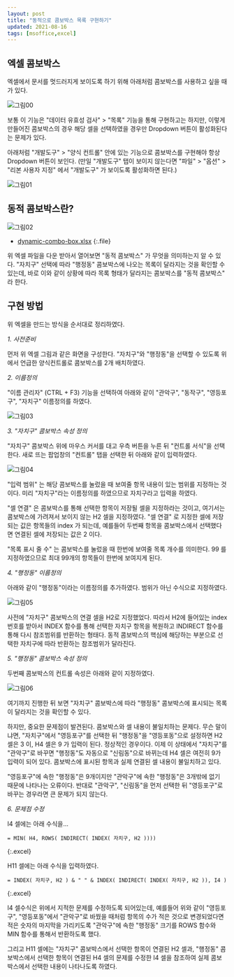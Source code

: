 ```yaml
---
layout: post
title: "동적으로 콤보박스 목록 구현하기"
updated: 2021-08-16
tags: [msoffice,excel]
---
```


## 엑셀 콤보박스

엑셀에서 문서를 멋드러지게 보이도록 하기 위해 아래처럼 콤보박스를 사용하고 싶을 때가 있다.

![그림00](/img/msoffice/excel/excel-0007.png)

보통 이 기능은 "데이터 유효성 검사" > "목록" 기능을 통해 구현하고는 하지만, 이렇게 만들어진 콤보박스의 경우 해당 셀을 선택하였을 경우만 Dropdown 버튼이 활성화된다는 문제가 있다.

아래처럼 "개발도구" > "양식 컨트롤" 안에 있는 기능으로 콤보박스를 구현해야 항상 Dropdown 버튼이 보인다. (만일 "개발도구" 탭이 보이지 않는다면 "파일" > "옵션" > "리본 사용자 지정" 에서 "개발도구" 가 보이도록 활성화하면 된다.)

![그림01](/img/msoffice/excel/excel-0008.png)

## 동적 콤보박스란?

![그림02](/img/msoffice/excel/excel-0009.png)

- [dynamic-combo-box.xlsx](/resource/msoffice/excel/dynamic-combo-box.xlsx)
{:.file}

위 엑셀 파일을 다운 받아서 열어보면 "동적 콤보박스" 가 무엇을 의미하는지 알 수 있다. "자치구" 선택에 따라 "행정동" 콤보박스에 나오는 목록이 달라지는 것을 확인할 수 있는데, 바로 이와 같이 상황에 따라 목록 형태가 달라지는 콤보박스를 "동적 콤보박스" 라 한다.

## 구현 방법

위 엑셀을 만드는 방식을 순서대로 정리하였다.

*1. 사전준비*

먼저 위 엑셀 그림과 같은 화면을 구성한다. "자치구"와 "행정동"을 선택할 수 있도록 위에서 언급한 양식컨트롤로 콤보박스를 2개 배치하였다.

*2. 이름정의*

"이름 관리자" (CTRL + F3) 기능을 선택하여 아래와 같이 "관악구", "동작구", "영등포구", "자치구" 이름정의를 하였다.

![그림03](/img/msoffice/excel/excel-0010.png)

*3. "자치구" 콤보박스 속성 정의*

"자치구" 콤보박스 위에 마우스 커서를 대고 우측 버튼을 누른 뒤 "컨트롤 서식"을 선택한다. 새로 뜨는 팝업창의 "컨트롤" 탭을 선택한 뒤 아래와 같이 입력하였다.

![그림04](/img/msoffice/excel/excel-0011.png)

"입력 범위" 는 해당 콤보박스를 눌렀을 때 보여줄 항목 내용이 있는 범위를 지정하는 것이다. 미리 "자치구"라는 이름정의를 하였으므로 자치구라고 입력을 하였다.

"셀 연결" 은 콤보박스를 통해 선택한 항목이 저장될 셀을 지정하라는 것이고, 여기서는 콤보박스에 가려져서 보이지 않는 H2 셀을 지정하였다. "셀 연결" 로 지정한 셀에 저장되는 값은 항목들의 index 가 되는데, 예를들어 두번째 항목을 콤보박스에서 선택했다면 연결된 셀에 저장되는 값은 2 이다.

"목록 표시 줄 수" 는 콤보박스를 눌렀을 때 한번에 보여줄 목록 개수를 의미한다. 99 를 지정하였으므로 최대 99개의 항목들이 한번에 보여지게 된다.

*4. "행정동" 이름정의*

아래와 같이 "행정동"이라는 이름정의를 추가하였다. 범위가 아닌 수식으로 지정하였다.

![그림05](/img/msoffice/excel/excel-0012.png)

사전에 "자치구" 콤보박스의 연결 셀을 H2로 지정했었다. 따라서 H2에 들어있는 index 번호를 받아서 INDEX 함수를 통해 선택한 자치구 항목을 복원하고 INDIRECT 함수를 통해 다시 참조범위를 반환하는 형태다. 동적 콤보박스의 핵심에 해당하는 부분으로 선택한 자치구에 따라 반환하는 참조범위가 달라진다.

*5. "행정동" 콤보박스 속성 정의*

두번째 콤보박스의 컨트롤 속성은 아래와 같이 지정하였다.

![그림06](/img/msoffice/excel/excel-0013.png)

여기까지 진행한 뒤 보면 "자치구" 콤보박스에 따라 "행정동" 콤보박스에 표시되는 목록이 달라지는 것을 확인할 수 있다.

하지만, 중요한 문제점이 발견된다. 콤보박스와 셀 내용이 불일치하는 문제다. 무슨 말이냐면, "자치구"에서 "영등포구"를 선택한 뒤 "행정동"을 "영등포동"으로 설정하면 H2 셀은 3 이, H4 셀은 9 가 입력이 된다. 정상적인 경우이다. 이제 이 상태에서 "자치구"를 "관악구"로 바꾸면 "행정동"도 자동으로 "신림동"으로 바뀌는데 H4 셀은 여전히 9가 입력이 되어 있다. 콤보박스에 표시된 항목과 실제 연결된 셀 내용이 불일치하고 있다.

"영등포구"에 속한 "행정동"은 9개이지만 "관악구"에 속한 "행정동"은 3개밖에 없기 때문에 나타나는 오류이다. 반대로 "관악구", "신림동"을 먼저 선택한 뒤 "영등포구"로 바꾸는 경우라면 큰 문제가 되지 않는다.

*6. 문제점 수정*

I4 셀에는 아래 수식을...

```excel
= MIN( H4, ROWS( INDIRECT( INDEX( 자치구, H2 ))))
```
{:.excel}

H11 셀에는 아래 수식을 입력하였다.

```excel
= INDEX( 자치구, H2 ) & " " & INDEX( INDIRECT( INDEX( 자치구, H2 )), I4 )
```
{:.excel}

I4 셀수식은 위에서 지적한 문제를 수정하도록 되어있는데, 예를들어 위와 같이 "영등포구", "영등포동"에서 "관악구"로 바꿨을 때처럼 항목의 수가 적은 것으로 변경되었다면 적은 숫자의 마지막을 가리키도록 "관악구"에 속한 "행정동" 크기를 ROWS 함수와 MIN 함수를 통해서 반환하도록 했다.

그리고 H11 셀에는 "자치구" 콤보박스에서 선택한 항목이 연결된 H2 셀과, "행정동" 콤보박스에서 선택한 항목이 연결된 H4 셀의 문제를 수정한 I4 셀을 참조하여 실제 콤보박스에서 선택한 내용이 나타나도록 하였다.